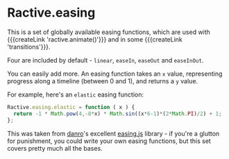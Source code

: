 # Ractive.easing

This is a set of globally available easing functions, which are used with {{{createLink 'ractive.animate()'}}} and in some {{{createLink 'transitions'}}}.

Four are included by default - `linear`, `easeIn`, `easeOut` and `easeInOut`.

You can easily add more. An easing function takes an `x` value, representing progress along a timeline (between 0 and 1), and returns a `y` value.

For example, here's an `elastic` easing function:

```js
Ractive.easing.elastic = function ( x ) {
  return -1 * Math.pow(4,-8*x) * Math.sin((x*6-1)*(2*Math.PI)/2) + 1;
};
```

This was taken from [danro](https://github.com/danro)'s excellent [easing.js](https://github.com/danro/easing-js/blob/master/easing.js) library - if you're a glutton for punishment, you could write your own easing functions, but this set covers pretty much all the bases.